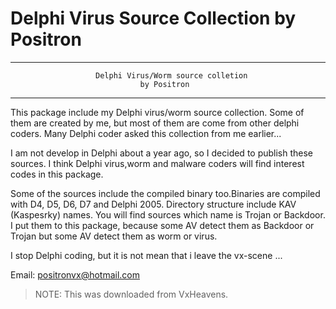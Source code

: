 # Delphi Virus Source Collection by Positron

------------------------------------------------------------------------------                                                        
                       Delphi Virus/Worm source colletion
                                 by Positron
------------------------------------------------------------------------------

This package include my Delphi virus/worm source collection.  Some of them are
created by me, but most of them are come from other delphi coders. Many Delphi 
coder asked this collection from me earlier...

I am not develop in Delphi about a year  ago, so I decided  to  publish  these 
sources. I think Delphi virus,worm and malware coders will find interest codes 
in this package.

Some of the sources include the compiled binary too.Binaries are compiled with 
D4, D5, D6, D7 and Delphi 2005.  Directory structure  include KAV  (Kaspesrky) 
names. You will find sources which name is Trojan  or Backdoor. I put them  to
this package,  because some AV  detect them  as Backdoor or Trojan but some AV
detect them as worm or virus.

I stop Delphi coding, but it is not mean that i leave the vx-scene ...


Email: positronvx@hotmail.com

> NOTE: This was downloaded from VxHeavens.



  





